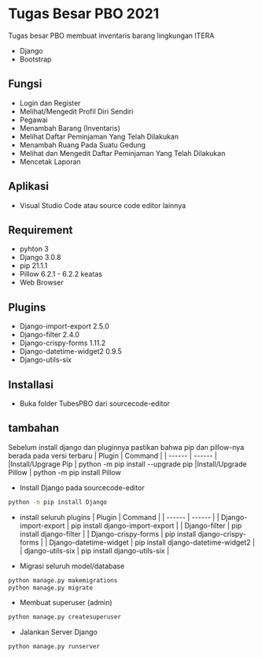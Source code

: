# Tugas Besar PBO 2021

Tugas besar PBO membuat inventaris barang lingkungan ITERA
- Django
- Bootstrap

## Fungsi
- Login dan Register
- Melihat/Mengedit Profil Diri Sendiri
- Pegawai
- Menambah Barang (Inventaris)
- Melihat Daftar Peminjaman Yang Telah Dilakukan
- Menambah Ruang Pada Suatu Gedung
- Melihat dan Mengedit Daftar Peminjaman Yang Telah Dilakukan
- Mencetak Laporan


## Aplikasi
- Visual Studio Code atau source code editor lainnya

## Requirement
- pyhton 3
- Django 3.0.8
- pip 21.1.1
- Pillow 6.2.1 - 6.2.2 keatas
- Web Browser

## Plugins
- Django-import-export 2.5.0
- Django-filter 2.4.0
- Django-crispy-forms 1.11.2
- Django-datetime-widget2 0.9.5
- Django-utils-six

## Installasi
- Buka folder TubesPBO dari sourcecode-editor

## tambahan
Sebelum install django dan pluginnya pastikan bahwa pip dan pillow-nya berada pada versi terbaru
| Plugin | Command |
| ------ | ------ |
|Install/Upgrage Pip | python -m pip install --upgrade pip
|Install/Upgrade Pillow | python -m pip install Pillow

- Install Django pada sourcecode-editor
```sh
python -m pip install Django
```

- install seluruh plugins
| Plugin | Command |
| ------ | ------ |
| Django-import-export  | pip install django-import-export |
| Django-filter | pip install django-filter |
| Django-crispy-forms | pip install django-crispy-forms |
| Django-datetime-widget | pip install django-datetime-widget2 |
| django-utils-six | pip install django-utils-six |

- Migrasi seluruh model/database
```sh
python manage.py makemigrations
python manage.py migrate
```

- Membuat superuser (admin)
```sh
python manage.py createsuperuser
```

- Jalankan Server Django
```sh
python manage.py runserver
```
